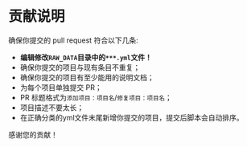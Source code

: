 # 贡献说明

确保你提交的 pull request 符合以下几条:

- **编辑修改`RAW_DATA`目录中的`***.yml`文件！**
- 确保你提交的项目与现有条目不重复；
- 确保你提交的项目有至少能用的说明文档；
- 为每个项目单独提交 PR；
- PR 标题格式为`添加项目：项目名`/`修复项目：项目名`；
- 项目描述不要太长；
- 在正确分类的yml文件末尾新增你提交的项目，提交后脚本会自动排序。

感谢您的贡献！
